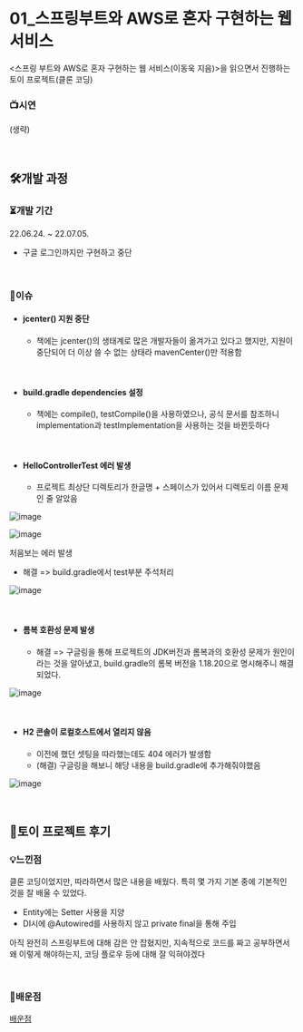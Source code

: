 # 01_스프링부트와 AWS로 혼자 구현하는 웹 서비스

<스프링 부트와 AWS로 혼자 구현하는 웹 서비스(이동욱 지음)>을 읽으면서 진행하는 토이 프로젝트(클론 코딩)

### 📺시연

(생략)

<br>

## 🛠개발 과정

### ⏳개발 기간

22.06.24. ~ 22.07.05.

- 구글 로그인까지만 구현하고 중단

<br>

### 🧨이슈

- #### jcenter() 지원 중단
  
  - 책에는 jcenter()의 생태계로 많은 개발자들이 옮겨가고 있다고 했지만, 지원이 중단되어 더 이상 쓸 수 없는 상태라 mavenCenter()만 적용함

<br>

- #### build.gradle dependencies 설정
  
  - 책에는 compile(), testCompile()을 사용하였으나, 공식 문서를 참조하니 implementation과 testImplementation을 사용하는 것을 바뀐듯하다

<br>

- #### HelloControllerTest 에러 발생

  - 프로젝트 최상단 디렉토리가 한글명 + 스페이스가 있어서 디렉토리 이름 문제인 줄 알았음


![image](https://user-images.githubusercontent.com/93081720/175773640-540d0704-d608-4a2e-8b5c-4e629f67c1ee.png)

![image](https://user-images.githubusercontent.com/93081720/175773895-f3f3bdbb-d208-47f4-9777-aa2a5f289a99.png)

처음보는 에러 발생

- 해결 => build.gradle에서 test부분 주석처리

![image](https://user-images.githubusercontent.com/93081720/175774316-efc22a45-9905-4c70-9a88-d181a8a36386.png)

<br>

- #### 롬복 호환성 문제 발생

  - 해결 => 구글링을 통해 프로젝트의 JDK버전과 롬복과의 호환성 문제가 원인이라는 것을 알아냈고, build.gradle의 롬복 버전을 1.18.20으로 명시해주니 해결되었다.

![image](https://user-images.githubusercontent.com/93081720/175774938-6cdc3585-e689-4d9a-903d-984cfe240840.png)

<br>

- #### H2 콘솔이 로컬호스트에서 열리지 않음

  - 이전에 했던 셋팅을 따라했는데도 404 에러가 발생함
  - (해결) 구글링을 해보니 해당 내용을 build.gradle에 추가해줘야했음

![image](https://user-images.githubusercontent.com/93081720/175800610-de107dcd-f68b-464d-b9ca-fcb31a96b044.png)

<br>

## 🤔토이 프로젝트 후기

### 💡느낀점

클론 코딩이었지만, 따라하면서 많은 내용을 배웠다. 특히 몇 가지 기본 중에 기본적인 것을 잘 배울 수 있었다.

- Entity에는 Setter 사용을 지양
- DI시에 @Autowired를 사용하지 않고 private final을 통해 주입

아직 완전히 스프링부트에 대해 감은 안 잡혔지만, 지속적으로 코드를 짜고 공부하면서 왜 이렇게 해야하는지, 코딩 플로우 등에 대해 잘 익혀야겠다

<br>

### 🧠배운점

[배운점](https://github.com/siwon-park/Toy_Projects/blob/master/01_SpringBoot_with_AWS/%EB%B0%B0%EC%9A%B4%EC%A0%90.md)

<br>

